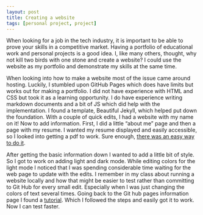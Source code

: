 ```yaml
---
layout: post
title: Creating a website
tags: [personal project, project]
---
```


When looking for a job in the tech industry, it is important to be able to prove your skills in a competitive market. Having a portfolio of educational work and personal projects is a good idea. I, like many others, thought, why not kill two birds with one stone and create a website? I could use the website as my portfolio and demonstrate my skills at the same time.

When looking into how to make a website most of the issue came around hosting. Luckily, I stumbled upon GitHub Pages which does have limits but works out for making a portfolio. I did not have experience with HTML and CSS but took it as a learning opportunity.  I do have experience writing markdown documents and a bit of JS which did help with the implementation. I found a template, Beautiful Jekyll, which helped put down the foundation. With a couple of quick edits, I had a website with my name on it! Now to add information.  First, I did a little “about me” page and then a page with my resume. I wanted my resume displayed and easily accessible, so I looked into getting a pdf to work. Sure enough, [there was an easy way to do it](https://stackoverflow.com/questions/46105960/inserting-my-pdf-in-my-blogs.).

After getting the basic information down I wanted to add a little bit of style. So I got to work on adding light and dark mode. While editing colors for the light mode I noticed that I was spending considerable time waiting for the web page to update with the edits. I remember in my class about running a website locally and how that might be easier to test rather than committing to Git Hub for every small edit. Especially when I was just changing the colors of text several times. Going back to the Git hub pages information page I found a [tutorial](https://docs.github.com/en/pages/setting-up-a-github-pages-site-with-jekyll/testing-your-github-pages-site-locally-with-jekyll). Which I followed the steps and easily got it to work. Now I can test faster.

